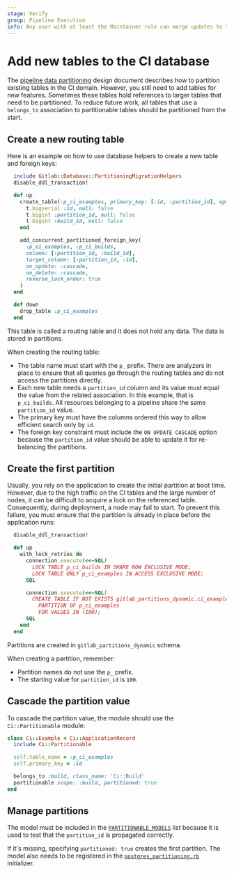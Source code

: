 ```yaml
---
stage: Verify
group: Pipeline Execution
info: Any user with at least the Maintainer role can merge updates to this content. For details, see https://docs.gitlab.com/ee/development/development_processes.html#development-guidelines-review.
---
```


# Add new tables to the CI database

The [pipeline data partitioning](https://handbook.gitlab.com/handbook/engineering/architecture/design-documents/ci_data_decay/pipeline_partitioning/)
design document describes how to partition existing tables in the CI domain. However,
you still need to add tables for new features. Sometimes these tables hold
references to larger tables that need to be partitioned. To reduce future
work, all tables that use a `belongs_to` association to partitionable tables
should be partitioned from the start.

## Create a new routing table

Here is an example on how to use database helpers to create a new table and foreign keys:

```ruby
  include Gitlab::Database::PartitioningMigrationHelpers
  disable_ddl_transaction!

  def up
    create_table(:p_ci_examples, primary_key: [:id, :partition_id], options: 'PARTITION BY LIST (partition_id)', if_not_exists: true) do |t|
      t.bigserial :id, null: false
      t.bigint :partition_id, null: false
      t.bigint :build_id, null: false
    end

    add_concurrent_partitioned_foreign_key(
      :p_ci_examples, :p_ci_builds,
      column: [:partition_id, :build_id],
      target_column: [:partition_id, :id],
      on_update: :cascade,
      on_delete: :cascade,
      reverse_lock_order: true
    )
  end

  def down
    drop_table :p_ci_examples
  end
```

This table is called a routing table and it does not hold any data. The
data is stored in partitions.

When creating the routing table:

- The table name must start with the `p_` prefix. There are analyzers in place to ensure that all queries go
  through the routing tables and do not access the partitions directly.
- Each new table needs a `partition_id` column and its value must equal
  the value from the related association. In this example, that is `p_ci_builds`. All resources
  belonging to a pipeline share the same `partition_id` value.
- The primary key must have the columns ordered this way to allow efficient
  search only by `id`.
- The foreign key constraint must include the `ON UPDATE CASCADE` option because
  the `partition_id` value should be able to update it for re-balancing the
  partitions.

## Create the first partition

Usually, you rely on the application to create the initial partition at boot time.
However, due to the high traffic on the CI tables and the large number of nodes,
it can be difficult to acquire a lock on the referenced table.
Consequently, during deployment, a node may fail to start.
To prevent this failure, you must ensure that the partition is already in place before
the application runs:

```ruby
  disable_ddl_transaction!

  def up
    with_lock_retries do
      connection.execute(<<~SQL)
        LOCK TABLE p_ci_builds IN SHARE ROW EXCLUSIVE MODE;
        LOCK TABLE ONLY p_ci_examples IN ACCESS EXCLUSIVE MODE;
      SQL

      connection.execute(<<~SQL)
        CREATE TABLE IF NOT EXISTS gitlab_partitions_dynamic.ci_examples_100
          PARTITION OF p_ci_examples
          FOR VALUES IN (100);
      SQL
    end
  end
```

Partitions are created in `gitlab_partitions_dynamic` schema.

When creating a partition, remember:

- Partition names do not use the `p_` prefix.
- The starting value for `partition_id` is `100`.

## Cascade the partition value

To cascade the partition value, the module should use the `Ci::Partitionable` module:

```ruby
class Ci::Example < Ci::ApplicationRecord
  include Ci::Partitionable

  self.table_name = :p_ci_examples
  self.primary_key = :id

  belongs_to :build, class_name: 'Ci::Build'
  partitionable scope: :build, partitioned: true
end
```

## Manage partitions

The model must be included in the [`PARTITIONABLE_MODELS`](https://gitlab.com/gitlab-org/gitlab/-/blob/920147293ae304639915f66b260dc14e4f629850/app/models/concerns/ci/partitionable.rb#L25-44)
list because it is used to test that the `partition_id` is
propagated correctly.

If it's missing, specifying `partitioned: true` creates the first partition. The model also needs to be registered in the
[`postgres_partitioning.rb`](https://gitlab.com/gitlab-org/gitlab/-/blob/920147293ae304639915f66b260dc14e4f629850/config/initializers/postgres_partitioning.rb)
initializer.

